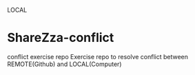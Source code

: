 LOCAL
# ShareZza-conflict
conflict exercise repo
Exercise repo to resolve conflict between REMOTE(Github) and LOCAL(Computer)
